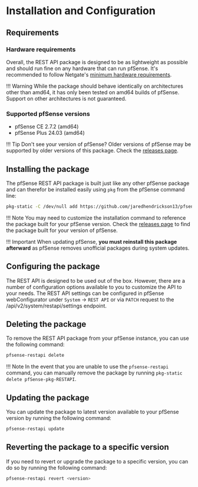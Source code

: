 # Installation and Configuration

## Requirements

### Hardware requirements

Overall, the REST API package is designed to be as lightweight as possible and should run fine on any hardware that can
run pfSense. It's recommended to follow Netgate's [minimum hardware requirements](https://docs.netgate.com/pfsense/en/latest/hardware/minimum-requirements.html).

!!! Warning
    While the package should behave identically on architectures other than amd64, it has only been tested on amd64
    builds of pfSense. Support on other architectures is not guaranteed.

### Supported pfSense versions

- pfSense CE 2.7.2 (amd64)
- pfSense Plus 24.03 (amd64)

!!! Tip
    Don't see your version of pfSense? Older versions of pfSense may be supported by older versions of this package.
    Check the [releases page](https://github.com/jaredhendrickson13/pfsense-api/releases).

## Installing the package

The pfSense REST API package is built just like any other pfSense package and can therefor be installed easily using
`pkg` from the pfSense command line:

```bash
pkg-static -C /dev/null add https://github.com/jaredhendrickson13/pfsense-api/releases/latest/download/pfSense-2.7-pkg-API.pkg
```

!!! Note
    You may need to customize the installation command to reference the package built for your pfSense version. Check
    the [releases page](https://github.com/jaredhendrickson13/pfsense-api/releases) to find the package built for
    your version of pfSense.

!!! Important
    When updating pfSense, **you must reinstall this package afterward** as pfSense removes unofficial packages during
    system updates.

## Configuring the package

The REST API is designed to be used out of the box. However, there are a number of configuration options available to
you to customize the API to your needs. The REST API settings can be configured in pfSense webConfigurator under
`System` -> `REST API` or via `PATCH` request to the /api/v2/system/restapi/settings endpoint.

## Deleting the package

To remove the REST API package from your pfSense instance, you can use the following command:

```bash
pfsense-restapi delete
```

!!! Note
    In the event that you are unable to use the `pfsense-restapi` command, you can manually remove the package by
    running `pkg-static delete pfSense-pkg-RESTAPI`.

## Updating the package

You can update the package to latest version available to your pfSense version by running the following command:

```bash
pfsense-restapi update
```

## Reverting the package to a specific version

If you need to revert or upgrade the package to a specific version, you can do so by running the following command:

```bash
pfsense-restapi revert <version>
```
